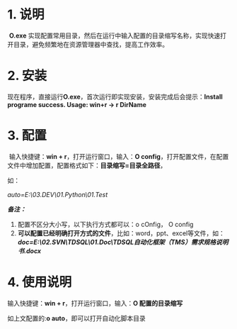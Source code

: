 # 1. 说明

​      **O.exe** 实现配置常用目录，然后在运行中输入配置的目录缩写名称，实现快速打开目录，避免频繁地在资源管理器中查找，提高工作效率。



# 2. 安装

​    现在程序，直接运行**O.exe**，首次运行即实现安装，安装完成后会提示：**Install programe success. Usage: win+r -> r DirName**



# 3. 配置

​    输入快捷键：**win + r**，打开运行窗口，输入：**O config**，打开配置文件，在配置文件中增加配置，配置格式如下：**目录缩写=目录全路径**，

如：

*auto=E:\03.DEV\01.Python\01.Test*



***备注：***

1. 配置不区分大小写，以下执行方式都可以：o cOnfig， O config
2. **可以配置已经明确打开方式的文件**，比如：word，ppt、excel等文件，如：***doc=E:\02.SVN\TDSQL\01.Doc\TDSQL自动化框架（TMS）需求规格说明书.docx***

# 4. 使用说明

   输入快捷键：**win + r**，打开运行窗口，输入：**O 配置的目录缩写**

如上文配置的:**o auto**，即可以打开自动化脚本目录

